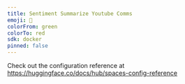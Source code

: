 ```yaml
---
title: Sentiment Summarize Youtube Comms
emoji: 🦀
colorFrom: green
colorTo: red
sdk: docker
pinned: false
---
```


Check out the configuration reference at https://huggingface.co/docs/hub/spaces-config-reference
